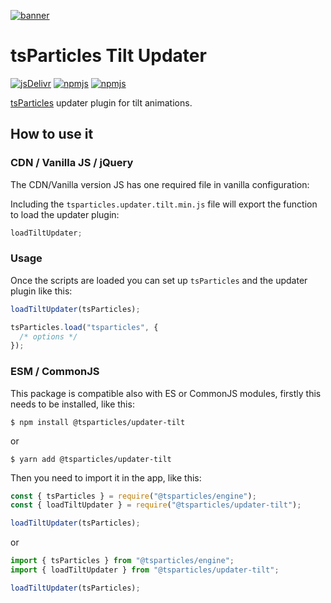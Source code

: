 [![banner](https://particles.js.org/images/banner2.png)](https://particles.js.org)

# tsParticles Tilt Updater

[![jsDelivr](https://data.jsdelivr.com/v1/package/npm/@tsparticles/updater-tilt/badge)](https://www.jsdelivr.com/package/npm/@tsparticles/updater-tilt)
[![npmjs](https://badge.fury.io/js/@tsparticles/updater-tilt.svg)](https://www.npmjs.com/package/@tsparticles/updater-tilt)
[![npmjs](https://img.shields.io/npm/dt/@tsparticles/updater-tilt)](https://www.npmjs.com/package/@tsparticles/updater-tilt)

[tsParticles](https://github.com/matteobruni/tsparticles) updater plugin for tilt animations.

## How to use it

### CDN / Vanilla JS / jQuery

The CDN/Vanilla version JS has one required file in vanilla configuration:

Including the `tsparticles.updater.tilt.min.js` file will export the function to load the updater plugin:

```javascript
loadTiltUpdater;
```

### Usage

Once the scripts are loaded you can set up `tsParticles` and the updater plugin like this:

```javascript
loadTiltUpdater(tsParticles);

tsParticles.load("tsparticles", {
  /* options */
});
```

### ESM / CommonJS

This package is compatible also with ES or CommonJS modules, firstly this needs to be installed, like this:

```shell
$ npm install @tsparticles/updater-tilt
```

or

```shell
$ yarn add @tsparticles/updater-tilt
```

Then you need to import it in the app, like this:

```javascript
const { tsParticles } = require("@tsparticles/engine");
const { loadTiltUpdater } = require("@tsparticles/updater-tilt");

loadTiltUpdater(tsParticles);
```

or

```javascript
import { tsParticles } from "@tsparticles/engine";
import { loadTiltUpdater } from "@tsparticles/updater-tilt";

loadTiltUpdater(tsParticles);
```
